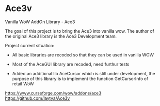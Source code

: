 # Ace3v

Vanilla WoW AddOn Library - Ace3

The goal of this project is to bring the Ace3 into vanilla wow. The author of the original Ace3 library is the Ace3 Development team.

Project current situation:

- All basic libraries are recoded so that they can be used in vanilla WOW

- Most of the AceGUI library are recoded, need furthur tests

- Added an additional lib AceCursor which is still under development, the purpose of this library is to implement the function GetCursorInfo of retail WoW

https://www.curseforge.com/wow/addons/ace3
https://github.com/laytya/Ace3v
